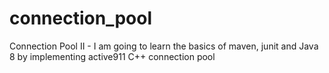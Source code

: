 # connection_pool
Connection Pool II - I am going to learn the basics of maven, junit  and Java 8 by implementing active911 C++ connection pool
